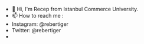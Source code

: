 - 👋 Hi, I'm Recep from Istanbul Commerce University.
- 📫 How to reach me :
- Instagram: @rebertiger
- Twitter: @rebertiger
- 
